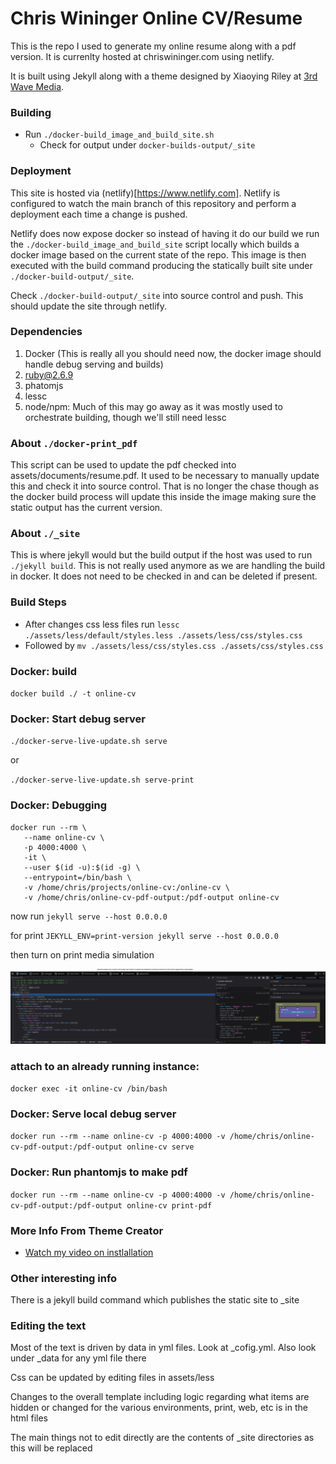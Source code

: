 Chris Wininger Online CV/Resume
==================================

This is the repo I used to generate my online resume along with a pdf version. It is currenlty hosted at chriswininger.com
using netlify.

It is built using Jekyll along with a theme designed by Xiaoying Riley at [3rd Wave Media](http://themes.3rdwavemedia.com/).


### Building

* Run `./docker-build_image_and_build_site.sh`
  * Check for output under `docker-builds-output/_site`

### Deployment

This site is hosted via (netlify)[https://www.netlify.com]. Netlify is configured to watch the main branch of this
repository and perform a deployment each time a change is pushed.

Netlify does now expose docker so instead of having it do our build we run the `./docker-build_image_and_build_site` script
locally which builds a docker image based on the current state of the repo. This image is then executed with the build
command producing the statically built site under `./docker-build-output/_site`.

Check `./docker-build-output/_site` into source control and push. This should update the site through netlify.

### Dependencies

1. Docker (This is really all you should need now, the docker image should handle debug serving and builds) 
2. ruby@2.6.9
3. phatomjs
4. lessc
5. node/npm: Much of this may go away as it was mostly used to orchestrate building, though we'll still need lessc

### About `./docker-print_pdf`

This script can be used to update the pdf checked into assets/documents/resume.pdf. It used to be necessary to manually update this
and check it into source control. That is no longer the chase though as the docker build process will update this inside
the image making sure the static output has the current version.

### About `./_site`

This is where jekyll would but the build output if the host was used to run `./jekyll build`. This is not really used
anymore as we are handling the build in docker. It does not need to be checked in and can be deleted if present.

### Build Steps ###

* After changes css less files run `lessc ./assets/less/default/styles.less ./assets/less/css/styles.css`
* Followed by `mv ./assets/less/css/styles.css ./assets/css/styles.css`

### Docker: build

`docker build ./ -t online-cv`

### Docker: Start debug server

`./docker-serve-live-update.sh serve`

or

`./docker-serve-live-update.sh serve-print`

### Docker: Debugging

```
docker run --rm \
   --name online-cv \
   -p 4000:4000 \
   -it \
   --user $(id -u):$(id -g) \
   --entrypoint=/bin/bash \
   -v /home/chris/projects/online-cv:/online-cv \
   -v /home/chris/online-cv-pdf-output:/pdf-output online-cv
```

now run `jekyll serve --host 0.0.0.0`

for print `JEKYLL_ENV=print-version jekyll serve --host 0.0.0.0`

then turn on print media simulation

![img.png](img.png)

### attach to an already running instance:

`docker exec -it online-cv /bin/bash`

### Docker: Serve local debug server

`docker run --rm --name online-cv -p 4000:4000 -v /home/chris/online-cv-pdf-output:/pdf-output online-cv serve`

### Docker: Run phantomjs to make pdf

`docker run --rm --name online-cv -p 4000:4000 -v /home/chris/online-cv-pdf-output:/pdf-output online-cv print-pdf`


### More Info From Theme Creator

* [Watch my video on instlallation](https://www.youtube.com/embed/T2nx6tj-ZH4)

### Other interesting info

There is a jekyll build command which publishes the static site to _site

### Editing the text

Most of the text is driven by data in yml files. Look at _cofig.yml. Also look under _data for any yml file there

Css can be updated by editing files in assets/less

Changes to the overall template including logic regarding what items are hidden or changed for the various environments,
print, web, etc is in the html files

The main things not to edit directly are the contents of _site directories as this will be replaced
